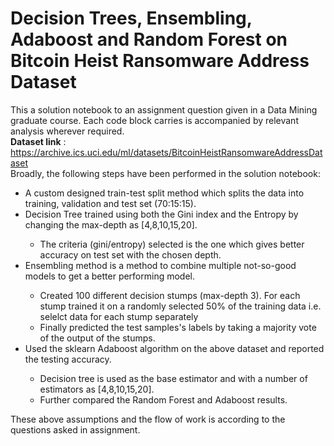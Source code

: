 # Decision Trees, Ensembling, Adaboost and Random Forest on  Bitcoin Heist Ransomware Address Dataset
This a solution notebook to an assignment question given in a Data Mining graduate course. Each code block carries is accompanied by  relevant analysis wherever required. </br>
**Dataset link** : https://archive.ics.uci.edu/ml/datasets/BitcoinHeistRansomwareAddressDataset </br>
Broadly, the following steps have been performed in the solution notebook:
<ul>
<li> A custom designed train-test split method which splits the data into training, validation and test set (70:15:15). </li>
<li> Decision Tree trained using both the Gini index and the Entropy by changing the max-depth as [4,8,10,15,20]. </li>
  <ul> <li>The criteria (gini/entropy) selected is the one which gives better accuracy on test set with the chosen depth. </li></ul>
  
<li> Ensembling method is a method to combine multiple not-so-good models to get a better performing model.</li> 
  <ul>
  <li> Created 100 different decision stumps (max-depth 3). For each stump trained it on a randomly selected 50% of the training data i.e. selelct data for each stump separately </li>
  <li> Finally predicted the test samples's labels by taking a majority vote of the output of the stumps. </li>
  
  </ul>

<li> Used the sklearn Adaboost algorithm on the above dataset and reported the testing accuracy. </li>
  
  <ul> 
  <li> Decision tree is used as the base estimator and with a number of estimators as [4,8,10,15,20]. </li>
  <li>Further compared the Random Forest and Adaboost results. </li>
  </ul>
</ul>
These above assumptions and the flow of work is according to the questions asked in assignment.
